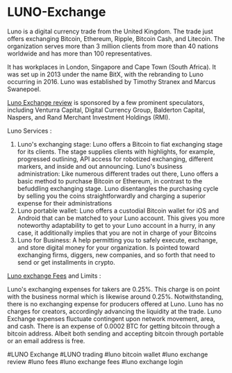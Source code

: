 # LUNO-Exchange
Luno is a digital currency trade from the United Kingdom. The trade just offers exchanging Bitcoin, Ethereum, Ripple, Bitcoin Cash, and Litecoin. The organization serves more than 3 million clients from more than 40 nations worldwide and has more than 100 representatives.

It has workplaces in London, Singapore and Cape Town (South Africa). It was set up in 2013 under the name BitX, with the rebranding to Luno occurring in 2016. Luno was established by Timothy Stranex and Marcus Swanepoel. 

<a href="https://coinpedia.org/exchange/luno/">Luno Exchange review</A> is sponsored by a few prominent speculators, including Venturra Capital, Digital Currency Group, Balderton Capital, Naspers, and Rand Merchant Investment Holdings (RMI). 

Luno Services :

1. Luno's exchanging stage: Luno offers a Bitcoin to fiat exchanging stage for its clients. The stage supplies clients with highlights, for example, progressed outlining, API access for robotized exchanging, different markers, and inside and out announcing.  Luno's business administration: Like numerous different trades out there, Luno offers a basic method to purchase Bitcoin or Ethereum, in contrast to the befuddling exchanging stage. Luno disentangles the purchasing cycle by selling you the coins straightforwardly and charging a superior expense for their administrations 
2. Luno portable wallet: Luno offers a custodial Bitcoin wallet for iOS and Android that can be matched to your Luno account. This gives you more noteworthy adaptability to get to your Luno account in a hurry, in any case, it additionally implies that you are not in charge of your Bitcoins 
3. Luno for Business: A help permitting you to safely execute, exchange, and store digital money for your organization. Is pointed toward exchanging firms, diggers, new companies, and so forth that need to send or get installments in crypto. 

<a href="https://coinpedia.org/exchange/luno/">Luno exchange Fees</A> and Limits :

Luno's exchanging expenses for takers are 0.25%. This charge is on point with the business normal which is likewise around 0.25%. Notwithstanding, there is no exchanging expense for producers offered at Luno. Luno has no charges for creators, accordingly advancing the liquidity at the trade. 
Luno Exchange expenses fluctuate contingent upon network movement, area, and cash. There is an expense of 0.0002 BTC for getting bitcoin through a bitcoin address. Albeit both sending and accepting bitcoin through portable or an email address is free.





#LUNO Exchange #LUNO trading #luno bitcoin wallet #luno exchange review #luno fees #luno exchange fees #luno exchange login

